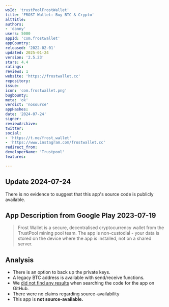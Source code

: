 ```yaml
---
wsId: 'trustPoolFrostWallet'
title: 'FROST Wallet: Buy BTC & Crypto'
altTitle: 
authors:
- 'danny'
users: 5000
appId: 'com.frostwallet'
appCountry: 
released: '2022-02-01'
updated: 2025-01-24
version: '2.5.23'
stars: 4.4
ratings: 
reviews: 1
website: 'https://frostwallet.cc'
repository: 
issue: 
icon: 'com.frostwallet.png'
bugbounty: 
meta: 'ok'
verdict: 'nosource'
appHashes: 
date: '2024-07-24'
signer: 
reviewArchive: 
twitter: 
social:
- 'https://t.me/frost_wallet'
- 'https://www.instagram.com/frostwallet.cc'
redirect_from: 
developerName: 'Trustpool'
features: 

---
```


## Update 2024-07-24

There is no evidence to suggest that this app's source code is publicly available.

## App Description from Google Play 2023-07-19

> Frost Wallet is a secure, decentralised cryptocurrency wallet from the TrustPool mining pool team. The app is non-custodial - your data is stored on the device where the app is installed, not on a shared server.

## Analysis 

- There is an option to back up the private keys.
- A legacy BTC address is available with send/receive functions.
- We [did not find any results](https://github.com/search?q=com.frostwallet&type=code) when searching the code for the app on GitHub.
- There were no claims regarding source-availability
- This app is **not source-available.**
